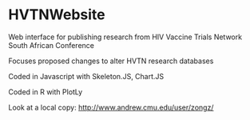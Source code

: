 # HVTNWebsite
Web interface for publishing research from HIV Vaccine Trials Network South African Conference

Focuses proposed changes to alter HVTN research databases 

Coded in Javascript with Skeleton.JS, Chart.JS

Coded in R with PlotLy

Look at a local copy:
http://www.andrew.cmu.edu/user/zongz/
